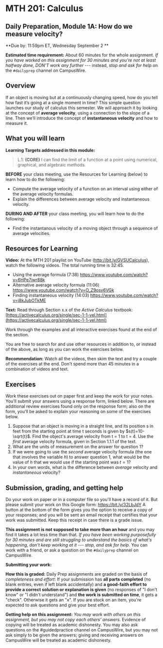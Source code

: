 # MTH 201: Calculus 

## Daily Preparation, Module 1A: How do we measure velocity? 

**Due by: 11:59pm ET, Wednesday September 2 ** 

**Estimated time requirement:** About 60 minutes for the whole assignment. *If you have worked on this assignment for 30 minutes and you're not at least halfway done, DON'T work any further* --- instead, *stop and ask for help* on the `#dailyprep` channel on CampusWire. 

## Overview 

If an object is moving but at a continuously changing speed, how do you tell how fast it’s going at a single moment in time? This simple question launches our study of calculus this semester. We will approach it by looking at the concept of **average velocity**, using a connection to the slope of a line. Then we’ll introduce the concept of **instantaneous velocity** and how to measure it.

## What you will learn 

**Learning Targets addressed in this module:** 

>  L.1: **(CORE)** I can find the limit of a function at a point using numerical, graphical, and algebraic methods.


**BEFORE** your class meeting, use the Resources for Learning (below) to learn how to do the following: 

+ Compute the average velocity of a function on an interval using either of the average velocity formulas.
+ Explain the differences between average velocity and instantaneous velocity.

**DURING AND AFTER** your class meeting, you will learn how to do the following: 

+ Find the instantanous velocity of a moving object through a sequence of average velocities.


## Resources for Learning


**Video:** At the MTH 201 playlist on YouTube (http://bit.ly/GVSUCalculus), watch the following videos. The total running time is 32:45. 

- Using the average formula (7:38) https://www.youtube.com/watch?v=6HPe7iwr88k 
- Alternative average velocity formula (11:06) https://www.youtube.com/watch?v=O_Z9osv6VGk 
- Finding instantaneous velocity (14:03) https://www.youtube.com/watch?v=j8kJubOTkME 

**Text:** Read through Section x.x of the *Active Calculus* textbook: [https://activecalculus.org/single/sec-1-1-vel.html](https://activecalculus.org/single/sec-1-1-vel.html)

Work through the examples and all interactive exercises found at the end of the section. 

You are free to search for and use other resources in addition to, or instead of the above, as long as you can work the exercises below.

**Recommendation:** Watch all the videos, then skim the text and try a couple of the exercises at the end. Don't spend more than 45 minutes in a combination of videos and text. 

## Exercises

Work these exercises out on paper first and keep the work for your notes. You’ll submit your answers using a response form, linked below. There are additional review exercises found only on the response form; also on the form, you'll be asked to explain your reasoning on some of the exercises below. 

1. Suppose that an object is moving in a straight line, and its position s in feet from the starting point at time t seconds is given by $s(t)=10-\sqrt{t}$. Find the object's average velocity from t = 1 to t = 4. Use the *first* average velocity formula, given in Section 1.1.1 of the text. 
2. What are the units of measurement on the answer for question 1? 
3. If we were going to use the *second* average velocity formula (the one that involves the variable $h$) to answer question 1, what would be the value of $h$ that we would use if the starting point was $t=1$? 
4. In your own words, what is the difference between *average* velocity and *instantaneous* velocity? 


## Submission, grading, and getting help 

Do your work on paper or in a computer file so you'll have a record of it. But please submit your work on this Google form: https://bit.ly/32LbJdY  A button at the bottom of the form gives you the option to receive a copy of your responses; and you will be sent an email receipt that certifies that your work was submitted. Keep this receipt in case there is a grade issue. 

**This assignment is not supposed to take more than an hour** and you may find it takes a lot less time than that. *If you have been working purposefully for 30 minutes and are still struggling to understand the basics of what's happening, don't keep working at it --- stop, and ask for help.* You can work with a friend, or ask a question on the `#dailyprep` channel on CampusWire. 


**Submitting your work:** 

**How this is graded:** Daily Prep assignments are graded on the basis of *completeness and effort*: If your submission has **all parts completed** (no blank entries, even if left blank accidentally) and **a good-faith effort to provide a correct solution or explanation is given** (no responses of "I don't know" or "I didn't understand") and **the work is submitted on time**, it gets a "check". Otherwise it gets an "x". If you are stuck on an item, you're expected to ask questions and give your best effort.  

**Getting help on this assignment:** *You may work with others on this assignment, but you may not copy each others' answers.* Evidence of copying will be treated as academic dishonesty. You may also ask questions on the #guidedpractice channel on CampusWire, but you may not ask simply to be given the answers; giving and receiving answers on CampusWire will be treated as academic dishonesty.